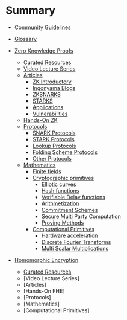 # Summary

- [Community Guidelines](./communityguide.md)

- [Glossary](./Glossary.md) 
- [Zero Knowledge Proofs](./ZKP.md)
  - [Curated Resources](./curatedzk.md)
  - [Video Lecture Series](./zkpseries.md)
  - [Articles](./introzkp.md)
    - [ZK Introductory](./zkbeginner.md)
    - [Ingonyama Blogs](./Ingoblogs.md)
    - [ZKSNARKS](./zksnarks.md)
    - [STARKS](./starks.md)
    - [Applications](./applicationszk.md)
    - [Vulnerabilities](./vulnerabilities.md)
  - [Hands-On ZK](handsonzk.md)
  - [Protocols](./protocolszk.md)
    - [SNARK Protocols](./protocolsSNARK.md)
    - [STARK Protocols](./protocolsSTARK.md)
    - [Lookup Protocols](./protocolsLookup.md)
    - [Folding Scheme Protocols](./protocolsFoldingSchemes.md)
    - [Other Protocols](./protocolsOther.md)
  - [Mathematics](./mathzkp.md)
    - [Finite fields](./ff.md)
    - [Cryptographic primitives](./cryptoprimzk.md)
      - [Elliptic curves](./elliptic.md)
      - [Hash functions](./hashzk.md)
      - [Verifiable Delay functions](./VDFzk.md)
      - [Arithmetization](./Arithmzk.md)
      - [Commitment Schemes](./commitmentzk.md)
      - [Secure Multi Party Computation](./MPC.md)
      - [Proving Methods](./provingzk.md)
    - [Computational Primitives](./compprimzk.md)
      - [Hardware acceleration](./hwzk.md)
      - [Discrete Fourier Transforms](./fft.md)
      - [Multi Scalar Multiplications](./msm.md)
- [Homomorphic Encryption](./HE.md)
  - [Curated Resources](./curatedfhe.md)
  - [Video Lecture Series]
  - [Articles]
  - [Hands-On FHE]
  - [Protocols]
  - [Mathematics]
  - [Computational Primitives]
